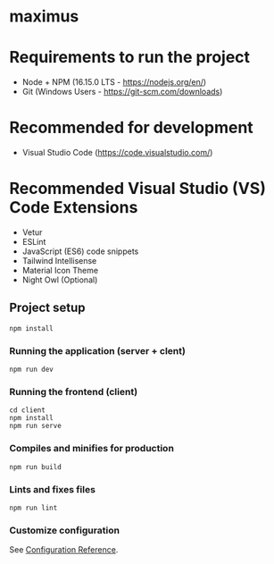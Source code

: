 # maximus

# Requirements to run the project
- Node + NPM (16.15.0 LTS - https://nodejs.org/en/)
- Git (Windows Users - https://git-scm.com/downloads)

# Recommended for development
- Visual Studio Code (https://code.visualstudio.com/)

# Recommended Visual Studio (VS) Code Extensions
- Vetur
- ESLint
- JavaScript (ES6) code snippets
- Tailwind Intellisense
- Material Icon Theme
- Night Owl (Optional)

## Project setup
```
npm install
```

### Running the application (server + clent)
```
npm run dev
```

### Running the frontend (client)
```
cd client
npm install
npm run serve
```

### Compiles and minifies for production
```
npm run build
```

### Lints and fixes files
```
npm run lint
```

### Customize configuration
See [Configuration Reference](https://cli.vuejs.org/config/).
